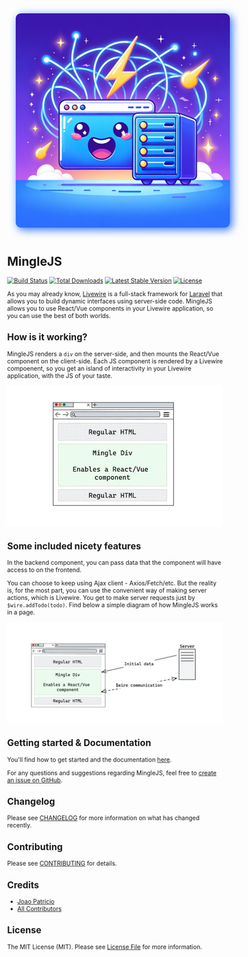 <p align="center">
<img src="./art/logo-cover.png" style="width: 500px; border-radius: 12px; margin: 20px; box-shadow: 5px 5px 20px rgb(45 114 253);" >
</p>

# MingleJS

<a href="https://github.com/ijpatricio/mingle/actions"><img src="https://github.com/ijpatricio/mingle/workflows/Tests/badge.svg" alt="Build Status"></a>
<a href="https://packagist.org/packages/ijpatricio/mingle"><img src="https://img.shields.io/packagist/dt/ijpatricio/mingle" alt="Total Downloads"></a>
<a href="https://packagist.org/packages/ijpatricio/mingle"><img src="https://img.shields.io/packagist/v/ijpatricio/mingle" alt="Latest Stable Version"></a>
<a href="https://packagist.org/packages/ijpatricio/mingle"><img src="https://img.shields.io/packagist/l/ijpatricio/mingle" alt="License"></a>

As you may already know, [Livewire](https://livewire.laravel.com/) is a full-stack framework for [Laravel](https://laravel.com/) that allows you to build dynamic interfaces using server-side code.
MingleJS allows you to use React/Vue components in your Livewire application, so you can use the best of both worlds.

## How is it working?

MingleJS renders a `div` on the server-side, and then mounts the React/Vue component on the client-side. Each JS component is rendered by a Livewire compoenent, so you get an island of interactivity in your Livewire application, with the JS of your taste.

![Browser with stack of divs and a Mingle](art/img_1.png)

## Some included nicety features

In the backend component, you can pass data that the component will have access to on the frontend.

You can choose to keep using Ajax client - Axios/Fetch/etc.
But the reality is, for the most part, you can use the convenient way of making server actions, which is Livewire. You get to make server requests just by `$wire.addTodo(todo)`. Find below a simple diagram of how MingleJS works in a page.

![Browser and server showing how they interact winthin a Mingle](art/img_2.png)

## Getting started & Documentation

You'll find how to get started and the documentation [here](https://minglejs.unitedbycode.com).

For any questions and suggestions regarding MingleJS, feel free to [create an issue on GitHub](https://github.com/ijpatricio/mingle/issues).

## Changelog

Please see [CHANGELOG](CHANGELOG.md) for more information on what has changed recently.

## Contributing

Please see [CONTRIBUTING](CONTRIBUTING.md) for details.

## Credits

- [Joao Patricio](https://github.com/ijpatricio)
- [All Contributors](../../contributors)

## License

The MIT License (MIT). Please see [License File](LICENSE.md) for more information.
